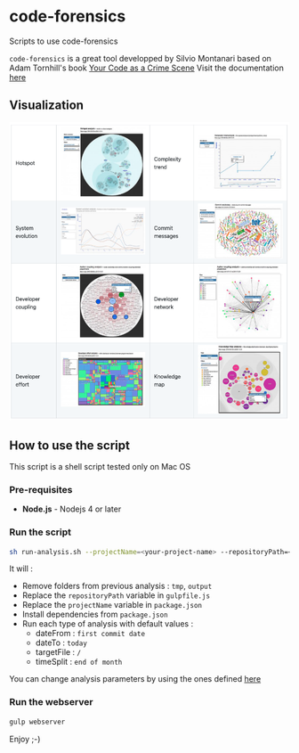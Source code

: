 # code-forensics
Scripts to use code-forensics

`code-forensics` is a great tool developped by Silvio Montanari based on Adam Tornhill's book [Your Code as a Crime Scene](https://pragprog.com/titles/atcrime/your-code-as-a-crime-scene/)
Visit the documentation [here](https://github.com/smontanari/code-forensics/wiki)

## Visualization
![visualization examples](img/diagrams.png)

## How to use the script
This script is a shell script tested only on Mac OS

### Pre-requisites
* **Node.js** - Nodejs 4 or later

### Run the script
```bash
sh run-analysis.sh --projectName=<your-project-name> --repositoryPath=<path-to-the-repo-to-analyze>
```

It will :
* Remove folders from previous analysis : `tmp`, `output`
* Replace the `repositoryPath` variable in `gulpfile.js`
* Replace the `projectName` variable in `package.json`
* Install dependencies from `package.json`
* Run each type of analysis with default values :
    * dateFrom : `first commit date`
    * dateTo : `today`
    * targetFile : `/`
    * timeSplit : `end of month`
    
You can change analysis parameters by using the ones defined [here](https://github.com/smontanari/code-forensics/wiki/Configuration)

### Run the webserver
```bash
gulp webserver
```

Enjoy ;-)